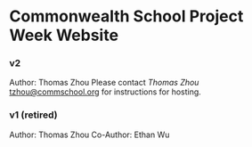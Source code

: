 # Commonwealth School Project Week Website 

### v2

Author: Thomas Zhou
Please contact *Thomas Zhou* <tzhou@commschool.org> for instructions for hosting.

### v1 (retired)

Author: Thomas Zhou
Co-Author: Ethan Wu
